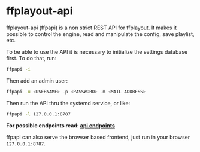 **ffplayout-api**
================

ffplayout-api (ffpapi) is a non strict REST API for ffplayout. It makes it possible to control the engine, read and manipulate the config, save playlist, etc.

To be able to use the API it is necessary to initialize the settings database first. To do that, run:

```BASH
ffpapi -i
```

Then add an admin user:

```BASH
ffpapi -u <USERNAME> -p <PASSWORD> -m <MAIL ADDRESS>
```

Then run the API thru the systemd service, or like:

```BASH
ffpapi -l 127.0.0.1:8787
```

**For possible endpoints read: [api endpoints](https://github.com/ffplayout/ffplayout/blob/master/docs/api.md)**

ffpapi can also serve the browser based frontend, just run in your browser `127.0.0.1:8787`.

